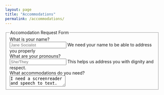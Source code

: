 ```yaml
---
layout: page
title: "Accommodations"
permalink: /accommodations/
---
```


<form class="form-horizontal">
<fieldset>

<!-- Form Name -->
<legend>Accomodation Request Form </legend>

<!-- Text input-->
<div class="form-group">
  <label class="col-md-4 control-label" for="textinput">What is your name?</label>  
  <div class="col-md-5">
  <input id="textinput" name="textinput" type="text" placeholder="Jane Socialist" class="form-control input-md">
  <span class="help-block">We need your name to be able to address you properly</span>  
  </div>
</div>

<!-- Text input-->
<div class="form-group">
  <label class="col-md-4 control-label" for="pronouns">What are your pronouns?</label>  
  <div class="col-md-5">
  <input id="pronouns" name="pronouns" type="text" placeholder="She/They" class="form-control input-md">
  <span class="help-block">This helps us address you with dignity and respect.</span>  
  </div>
</div>

<!-- Textarea -->
<div class="form-group">
  <label class="col-md-4 control-label" for="accomrequest">What accommodations do you need?</label>
  <div class="col-md-4">                     
    <textarea class="form-control" id="accomrequest" name="accomrequest">I need a screenreader and speech to text.</textarea>
  </div>
</div>

</fieldset>
</form>
